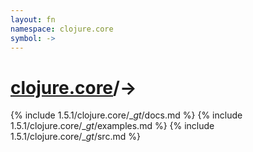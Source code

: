 ```yaml
---
layout: fn
namespace: clojure.core
symbol: ->
---
```


# [clojure.core](../)/->

{% include 1.5.1/clojure.core/__gt_/docs.md %}
{% include 1.5.1/clojure.core/__gt_/examples.md %}
{% include 1.5.1/clojure.core/__gt_/src.md %}

